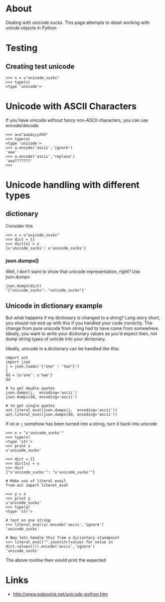 # About

Dealing with unicode sucks. This page attempts to detail working with unicde objects in Python

# Testing

## Creating test unicode

```
>>> x = u"unicode_sucks"
>>> type(x)
<type 'unicode'>
```

# Unicode with ASCII Characters
If you have unicode without fancy non-ASCII characters, you can use encode/decode.

```
>>> a=u"aaaàçççñññ"
>>> type(a)
<type 'unicode'>
>>> a.encode('ascii','ignore')
'aaa'
>>> a.encode('ascii','replace')
'aaa???????'
>>>
```

# Unicode handling with different types

## dictionary

Consider this
```
>>> x = u"unicode_sucks"
>>> dict = {}
>>> dict[x] = x
{u'unicode_sucks': u'unicode_sucks'}
```

### json.dumps()
Well, I don't want to show that unicode representation, right? Use json.dumps
```
json.dumps(dict)
'{"unicode_sucks": "unicode_sucks"}'
```

## Unicode in dictionary example

But what happens if my dictionary is changed to a string? Long story short, you should not end up with this if you handled your code correctly. The change from pure unicode from string had to have come from somewhere. Ideally, you want to write your dictionary values as you'd expect then, not dump string types of unicde into your dictionary.

Ideally, unicode in a dictionary can be handled like this:
```
import ast
import json
j = json.loads('{"one" : "two"}')
j
dd = {u'one': u'two'}
dd

# to get double quotes
json.dumps(j,  encoding='ascii')
json.dumps(dd, encoding='ascii')

# to get single quotes
ast.literal_eval(json.dumps(j,  encoding='ascii'))
ast.literal_eval(json.dumps(dd, encoding='ascii'))
```

If `dd` or `j` somehow has been turned into a string, turn it back into unicode
```
>>> x = "u'unicode_sucks'"
>>> type(x)
<type 'str'>
>>> print x
u'unicode_sucks'

>>> dict = {}
>>> dict[x] = x
>>> dict
{"u'unicode_sucks'": "u'unicode_sucks'"}

# Make use of literal evail
from ast import literal_eval

>>> y = x
>>> print y
u'unicode_sucks'
>>> type(y)
<type 'str'>

# test on one string
>>> literal_eval(y).encode('ascii','ignore')
'unicode_sucks'

# Now lets handle this from a diciontary standpoint
>>> literal_eval("".join(str(value) for value in dict.values())).encode('ascii','ignore')
'unicode_sucks'
```
The above routine then would print the expected

# Links

* http://www.pgbovine.net/unicode-python.htm
